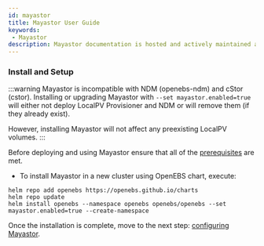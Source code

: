 ```yaml
---
id: mayastor
title: Mayastor User Guide
keywords: 
 - Mayastor
description: Mayastor documentation is hosted and actively maintained at https://mayastor.gitbook.io/introduction/
---
```


### Install and Setup

:::warning
Mayastor is incompatible with NDM (openebs-ndm) and cStor (cstor). Installing or upgrading Mayastor with `--set mayastor.enabled=true` will either not deploy LocalPV Provisioner and NDM or will remove them (if they already exist).

However, installing Mayastor will not affect any preexisting LocalPV volumes.
:::

Before deploying and using Mayastor ensure that all of the [prerequisites](https://mayastor.gitbook.io/introduction/quickstart/prerequisites) are met.

- To install Mayastor in a new cluster using OpenEBS chart, execute:
  
```
helm repo add openebs https://openebs.github.io/charts
helm repo update
helm install openebs --namespace openebs openebs/openebs --set mayastor.enabled=true --create-namespace
```

Once the installation is complete, move to the next step: [configuring Mayastor](https://mayastor.gitbook.io/introduction/quickstart/configure-mayastor).


